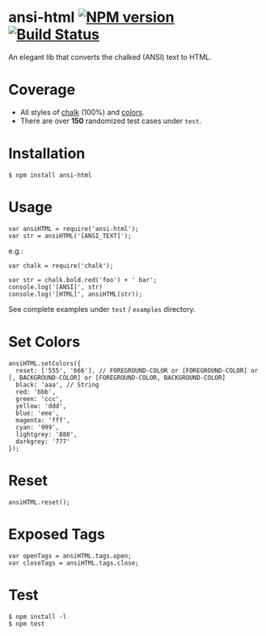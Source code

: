 ansi-html [![NPM version](https://badge.fury.io/js/ansi-html.svg)](http://badge.fury.io/js/ansi-html) [![Build Status](https://travis-ci.org/Tjatse/ansi-html.svg?branch=master)](https://travis-ci.org/Tjatse/ansi-html)
=========================================================================================================================================================================================================================

An elegant lib that converts the chalked (ANSI) text to HTML.

Coverage
========

-   All styles of [chalk](https://github.com/sindresorhus/chalk) (100%) and [colors](https://github.com/Marak/colors.js).
-   There are over **150** randomized test cases under `test`.

Installation
============

    $ npm install ansi-html

Usage
=====

    var ansiHTML = require('ansi-html');
    var str = ansiHTML('[ANSI_TEXT]');

e.g.:

    var chalk = require('chalk');

    var str = chalk.bold.red('foo') + ' bar';
    console.log('[ANSI]', str)
    console.log('[HTML]', ansiHTML(str));

See complete examples under `test` / `examples` directory.

Set Colors
==========

    ansiHTML.setColors({
      reset: ['555', '666'], // FOREGROUND-COLOR or [FOREGROUND-COLOR] or [, BACKGROUND-COLOR] or [FOREGROUND-COLOR, BACKGROUND-COLOR]
      black: 'aaa', // String
      red: 'bbb',
      green: 'ccc',
      yellow: 'ddd',
      blue: 'eee',
      magenta: 'fff',
      cyan: '999',
      lightgrey: '888',
      darkgrey: '777'
    });

Reset
=====

    ansiHTML.reset();

Exposed Tags
============

    var openTags = ansiHTML.tags.open;
    var closeTags = ansiHTML.tags.close;

Test
====

    $ npm install -l
    $ npm test
